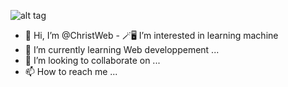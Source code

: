 ![alt tag](https://godigitallaagencia.com/wp-content/uploads/2020/06/web-developer.gif)
- 👋 Hi, I’m @ChristWeb - 🪄🖥️ I’m interested in learning machine
- 🌱 I’m currently learning Web developpement ...
- 💞️ I’m looking to collaborate on ...
- 📫 How to reach me ...

